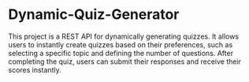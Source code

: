 # Dynamic-Quiz-Generator
This project is a REST API for dynamically generating quizzes. It allows users to instantly create quizzes based on their preferences, such as selecting a specific topic and defining the number of questions. After completing the quiz, users can submit their responses and receive their scores instantly.
